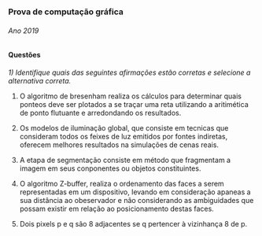 ### Prova de computação gráfica


###### Ano 2019

#### Questões

*1) Identifique quais das seguintes afirmações estão corretas e selecione a alternativa correta.*

1. O algoritmo de bresenham realiza os cálculos para determinar quais ponteos deve ser plotados a se traçar uma reta utilizando a aritimética de ponto flutuante e arredondando os resultados.

2. Os modelos de iluminação global, que consiste em tecnicas que consideram todos os feixes de luz emitidos por fontes indiretas, oferecem melhores resultados na simulações de cenas reais.

3. A etapa de segmentação consiste em método que fragmentam a imagem em seus conponentes ou objetos constituintes.

4. O algoritmo Z-buffer, realiza o ordenamento das faces a serem representadas em um dispositivo, levando em consideração apaneas a sua distância ao obeservador e não considerando as ambiguidades que possam existir em relação ao posicionamento destas faces.

5. Dois pixels p e q são 8 adjacentes se q pertencer à vizinhança 8 de p.